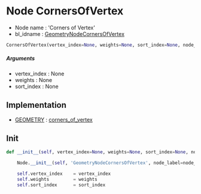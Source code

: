 # Node CornersOfVertex

- Node name : 'Corners of Vertex'
- bl_idname : [GeometryNodeCornersOfVertex](https://docs.blender.org/api/current/bpy.types.GeometryNodeCornersOfVertex.html)


``` python
CornersOfVertex(vertex_index=None, weights=None, sort_index=None, node_label=None, node_color=None)
```
##### Arguments

- vertex_index : None
- weights : None
- sort_index : None

## Implementation

- [GEOMETRY](/docs/GeoNodes/socket_GEOMETRY.md) : [corners_of_vertex](/docs/GeoNodes/socket_GEOMETRY.md#corners_of_vertex)

## Init

``` python
def __init__(self, vertex_index=None, weights=None, sort_index=None, node_label=None, node_color=None):

    Node.__init__(self, 'GeometryNodeCornersOfVertex', node_label=node_label, node_color=node_color)

    self.vertex_index    = vertex_index
    self.weights         = weights
    self.sort_index      = sort_index
```
